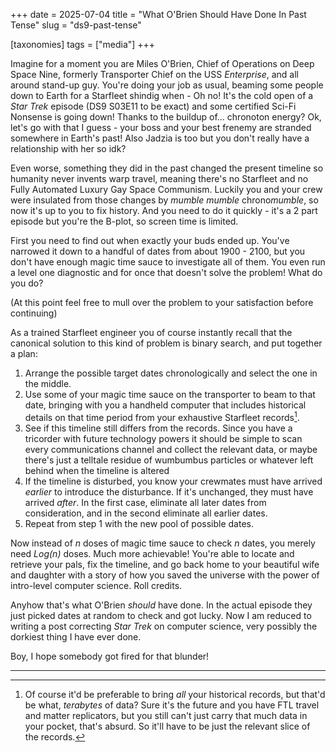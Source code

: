 +++
date = 2025-07-04
title =  "What O'Brien Should Have Done In Past Tense"
slug =  "ds9-past-tense"

[taxonomies]
tags = ["media"]
+++

Imagine for a moment you are Miles O'Brien, Chief of Operations on Deep Space Nine, formerly Transporter Chief on the USS *Enterprise*, and all around stand-up guy. You're doing your job as usual, beaming some people down to Earth for a Starfleet shindig when - Oh no! It's the cold open of a *Star Trek* episode (DS9 S03E11 to be exact)  and some certified Sci-Fi Nonsense is going down! Thanks to the buildup of... chronoton energy? Ok, let's go with that I guess - your boss and your best frenemy are stranded somewhere in Earth's past! Also Jadzia is too but you don't really have a relationship with her so idk? 

Even worse, something they did in the past changed the present timeline so humanity never invents warp travel, meaning there's no Starfleet and no Fully Automated Luxury Gay Space Communism.  Luckily you and your crew were insulated from those changes by *mumble mumble* chrono*mumble*, so now it's up to you to fix history. And you need to do it quickly - it's a 2 part episode but you're the B-plot, so screen time is limited. 

First you need to find out when exactly your buds ended up. You've narrowed it down to a handful of dates from about  1900 - 2100, but you don't have enough magic time sauce to investigate all of them.  You even run a level one diagnostic and for once that doesn't solve the problem! What do you do? 

(At this point feel free to mull over the problem to your satisfaction before continuing)


As a trained Starfleet engineer you of course instantly recall that the canonical solution to this kind of problem is binary search, and put together a plan:

1. Arrange the possible target dates chronologically and select the one in the middle.
2. Use some of your magic time sauce on the transporter to beam to that date, bringing with you a handheld computer that includes historical details on that time period from your exhaustive Starfleet records[^1].
3. See if this timeline still differs from the records. Since you have a tricorder with future technology powers it should be simple to scan every communications channel and collect the relevant data, or maybe there's just a telltale residue of wumbumbus particles or whatever left behind when the timeline is altered
4. If the timeline is disturbed, you know your crewmates must have arrived *earlier* to introduce the disturbance. If it's unchanged, they must have arrived *after*. In the first case, eliminate all later dates from consideration, and in the second eliminate all earlier dates.
5. Repeat from step 1 with the new pool of possible dates.

Now instead of *n* doses of magic time sauce to check *n* dates, you merely need *Log(n)* doses. Much more achievable! You're able to locate and retrieve your pals, fix the timeline, and go back home to your beautiful wife and daughter with a story of how you saved the universe with the power of intro-level computer science. Roll credits.


Anyhow that's what O'Brien *should* have done. In the actual episode they just picked dates at random to check and got lucky. Now I am reduced to writing a post correcting *Star Trek* on computer science, very possibly the dorkiest thing I have ever done.  

Boy, I hope somebody got fired for that blunder!

---

[^1]: Of course it'd be preferable to bring *all* your historical records, but that'd be what, *terabytes* of data? Sure it's the future and you have FTL travel and matter replicators, but you still can't just carry that much data in your pocket, that's absurd. So it'll have to be just the relevant slice of the records.


